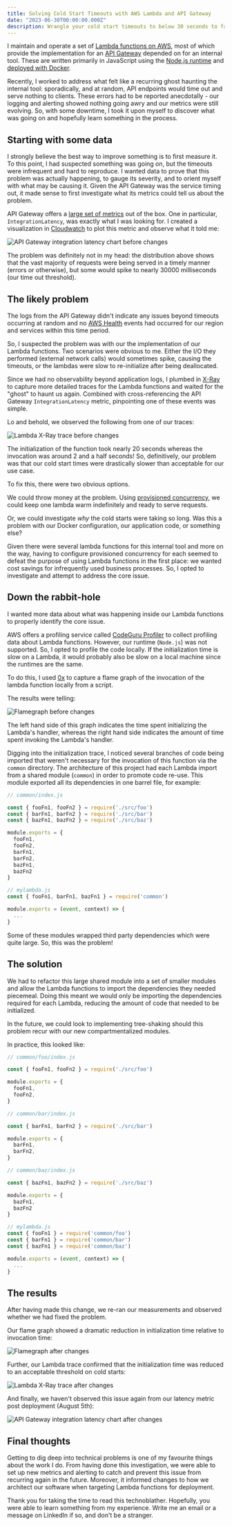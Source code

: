 ```yaml
---
title: Solving Cold Start Timeouts with AWS Lambda and API Gateway
date: "2023-06-30T00:00:00.000Z"
description: Wrangle your cold start timeouts to below 30 seconds to facilitate cost-effective APIs with API Gateway and Lambda.
---
```


I maintain and operate a set of [Lambda functions on AWS](https://aws.amazon.com/lambda/), most of which provide the implementation for an [API Gateway](https://aws.amazon.com/api-gateway/) depended on for an internal tool.
These are written primarily in JavaScript using the [Node.js runtime](https://docs.aws.amazon.com/lambda/latest/dg/lambda-nodejs.html) and [deployed with Docker](https://docs.aws.amazon.com/lambda/latest/dg/nodejs-image.html).

Recently, I worked to address what felt like a recurring ghost haunting the internal tool: sporadically, and at random, API endpoints would time out and serve nothing to clients.
These errors had to be reported anecdotally - our logging and alerting showed nothing going awry and our metrics were still evolving.
So, with some downtime, I took it upon myself to discover what was going on and hopefully learn something in the process.

## Starting with some data

I strongly believe the best way to improve something is to first measure it.
To this point, I had suspected something was going on, but the timeouts were infrequent and hard to reproduce.
I wanted data to prove that this problem was actually happening, to gauge its severity, and to orient myself with what may be causing it.
Given the API Gateway was the service timing out, it made sense to first investigate what its metrics could tell us about the problem.

API Gateway offers a [large set of metrics](https://docs.aws.amazon.com/apigateway/latest/developerguide/api-gateway-metrics-and-dimensions.html) out of the box.
One in particular, `IntegrationLatency`, was exactly what I was looking for.
I created a visualization in [Cloudwatch](https://aws.amazon.com/cloudwatch/) to plot this metric and observe what it told me:

![API Gateway integration latency chart before changes](apigw-integration-latency-before.png)

The problem was definitely not in my head: the distribution above shows that the vast majority of requests were being served in a timely manner (errors or otherwise), but some would spike to nearly 30000 milliseconds (our time out threshold).

## The likely problem

The logs from the API Gateway didn't indicate any issues beyond timeouts occurring at random and no [AWS Health](https://health.aws.amazon.com/health/status) events had occurred for our region and services within this time period.

So, I suspected the problem was with our the implementation of our Lambda functions.
Two scenarios were obvious to me.
Either the I/O they performed (external network calls) would sometimes spike, causing the timeouts, or the lambdas were slow to re-initialize after being deallocated.

Since we had no observability beyond application logs, I plumbed in [X-Ray](https://aws.amazon.com/xray/) to capture more detailed traces for the Lambda functions and waited for the "ghost" to haunt us again.
Combined with cross-referencing the API Gateway `IntegrationLatency` metric, pinpointing one of these events was simple.

Lo and behold, we observed the following from one of our traces:

![Lambda X-Ray trace before changes](lambda-x-ray-trace-before.png)

The initialization of the function took nearly 20 seconds whereas the invocation was around 2 and a half seconds!
So, definitively, our problem was that our cold start times were drastically slower than acceptable for our use case.

To fix this, there were two obvious options.

We could throw money at the problem. Using [provisioned concurrency](https://docs.aws.amazon.com/lambda/latest/dg/provisioned-concurrency.html), we could keep one lambda warm indefinitely and ready to serve requests.

Or, we could investigate _why_ the cold starts were taking so long. Was this a problem with our Docker configuration, our application code, or something else?

Given there were several lambda functions for this internal tool and more on the way, having to configure provisioned concurrency for each seemed to defeat the purpose of using Lambda functions in the first place: we wanted cost savings for infrequently used business processes.
So, I opted to investigate and attempt to address the core issue.

## Down the rabbit-hole

I wanted more data about what was happening inside our Lambda functions to properly identify the core issue.

AWS offers a profiling service called [CodeGuru Profiler](https://docs.aws.amazon.com/codeguru/latest/profiler-ug/what-is-codeguru-profiler.html) to collect profiling data about Lambda functions.
However, our runtime (`Node.js`) was not supported.
So, I opted to profile the code locally.
If the initialization time is slow on a Lambda, it would probably also be slow on a local machine since the runtimes are the same.

To do this, I used [0x](https://www.npmjs.com/package/0x) to capture a flame graph of the invocation of the lambda function locally from a script.

The results were telling:

![Flamegraph before changes](flamegraph-before.png)

The left hand side of this graph indicates the time spent initializing the Lambda's handler, whereas the right hand side indicates the amount of time spent invoking the Lambda's handler.

Digging into the initialization trace, I noticed several branches of code being imported that weren't necessary for the invocation of this function via the `common` directory.
The architecture of this project had each Lambda import from a shared module (`common`) in order to promote code re-use.
This module exported all its dependencies in one barrel file, for example:

```javascript
// common/index.js

const { fooFn1, fooFn2 } = require('./src/foo')
const { barFn1, barFn2 } = require('./src/bar')
const { bazFn1, bazFn2 } = require('./src/baz')

module.exports = {
  fooFn1,
  fooFn2,
  barFn1,
  barFn2,
  bazFn1,
  bazFn2
}

// mylambda.js
const { fooFn1, barFn1, bazFn1 } = require('common')

module.exports = (event, context) => {
  ...
}
```

Some of these modules wrapped third party dependencies which were quite large. So, this was the problem!

## The solution

We had to refactor this large shared module into a set of smaller modules and allow the Lambda functions to import the dependencies they needed piecemeal.
Doing this meant we would only be importing the dependencies required for each Lambda, reducing the amount of code that needed to be initialized.

In the future, we could look to implementing tree-shaking should this problem recur with our new compartmentalized modules.

In practice, this looked like:

```javascript
// common/foo/index.js

const { fooFn1, fooFn2 } = require('./src/foo')

module.exports = {
  fooFn1,
  fooFn2,
}

// common/bar/index.js

const { barFn1, barFn2 } = require('./src/bar')

module.exports = {
  barFn1,
  barFn2,
}

// common/baz/index.js

const { bazFn1, bazFn2 } = require('./src/baz')

module.exports = {
  bazFn1,
  bazFn2
}

// mylambda.js
const { fooFn1 } = require('common/foo')
const { barFn1 } = require('common/bar')
const { bazFn1 } = require('common/baz')

module.exports = (event, context) => {
  ...
}
```

## The results

After having made this change, we re-ran our measurements and observed whether we had fixed the problem.

Our flame graph showed a dramatic reduction in initialization time relative to invocation time:

![Flamegraph after changes](flamegraph-after.png)

Further, our Lambda trace confirmed that the initialization time was reduced to an acceptable threshold on cold starts:

![Lambda X-Ray trace after changes](lambda-x-ray-trace-after.png)

And finally, we haven't observed this issue again from our latency metric post deployment (August 5th):

![API Gateway integration latency chart after changes](apigw-integration-latency-after.png)

## Final thoughts

Getting to dig deep into technical problems is one of my favourite things about the work I do.
From having done this investigation, we were able to set up new metrics and alerting to catch and prevent this issue from recurring again in the future.
Moreover, it informed changes to how we architect our software when targeting Lambda functions for deployment.

Thank you for taking the time to read this technoblather.
Hopefully, you were able to learn something from my experience.
Write me an email or a message on LinkedIn if so, and don't be a stranger.
